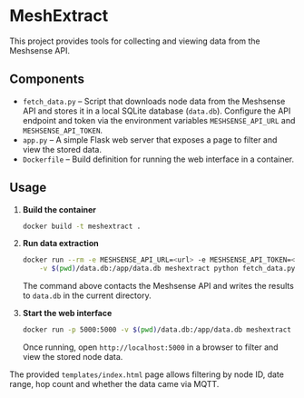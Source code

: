 # MeshExtract

This project provides tools for collecting and viewing data from the Meshsense API.

## Components

* `fetch_data.py` – Script that downloads node data from the Meshsense API and stores it in a local SQLite database (`data.db`). Configure the API endpoint and token via the environment variables `MESHSENSE_API_URL` and `MESHSENSE_API_TOKEN`.
* `app.py` – A simple Flask web server that exposes a page to filter and view the stored data.
* `Dockerfile` – Build definition for running the web interface in a container.

## Usage

1. **Build the container**

   ```bash
   docker build -t meshextract .
   ```

2. **Run data extraction**

   ```bash
   docker run --rm -e MESHSENSE_API_URL=<url> -e MESHSENSE_API_TOKEN=<token> \
       -v $(pwd)/data.db:/app/data.db meshextract python fetch_data.py
   ```

   The command above contacts the Meshsense API and writes the results to `data.db` in the current directory.

3. **Start the web interface**

   ```bash
   docker run -p 5000:5000 -v $(pwd)/data.db:/app/data.db meshextract
   ```

   Once running, open `http://localhost:5000` in a browser to filter and view the stored node data.

The provided `templates/index.html` page allows filtering by node ID, date range, hop count and whether the data came via MQTT.
